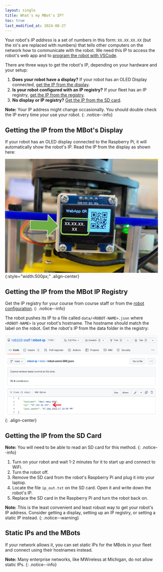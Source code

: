```yaml
---
layout: single
title: What's my MBot's IP?
toc: true
last_modified_at: 2024-08-27
---
```


Your robot's *IP address* is a set of numbers in this form: `XX.XX.XX.XX` (but the `XX`'s are replaced with numbers) that tells other computers on the network how to communicate with the robot. We need this IP to access the robot's web app and to [program the robot with VSCode](/docs/tutorials/vscode).

There are three ways to get the robot's IP, depending on your hardware and your setup:

1. **Does your robot have a display?** If your robot has an OLED Display connected, [get the IP from the display](#getting-the-ip-from-the-mbots-display).
2. **Is your robot configured with an IP registry?** If your fleet has an IP registry, [get the IP from the registry](#getting-the-ip-from-the-mbot-ip-registry).
3. **No display or IP registry?** [Get the IP from the SD card](#getting-the-ip-from-the-sd-card).

**Note:** Your IP address might change occasionally. You should double check the IP every time your use your robot.
{: .notice--info}

## Getting the IP from the MBot's Display

If your robot has an OLED display connected to the Raspberry Pi, it will automatically show the robot's IP. Read the IP from the display as shown here:

![Get IP - Display](/assets/images/tutorials/mbot-oled-ip.jpg){:style="width:500px;" .align-center}

## Getting the IP from the MBot IP Registry

Get the IP registry for your course from course staff or from the [robot configuration](/docs/setup/02-configuration).
{: .notice--info}

The robot pushes its IP to a file called `data/<ROBOT-NAME>.json` where `<ROBOT-NAME>` is your robot's hostname. The hostname should match the label on the robot. Get the robot's IP from the data folder in the registry:

![Get IP - Registry](/assets/images/setup/get_ip.png){: .align-center}

## Getting the IP from the SD Card

**Note:** You will need to be able to read an SD card for this method.
{: .notice--info}

1. Turn on your robot and wait 1-2 minutes for it to start up and connect to WiFi.
2. Turn the robot off.
3. Remove the SD card from the robot's Raspberry Pi and plug it into your laptop.
4. Locate the file `ip_out.txt` on the SD card. Open it and write down the robot's IP.
5. Replace the SD card in the Raspberry Pi and turn the robot back on.

**Note:** This is the least convenient and least robust way to get your robot's IP address. Consider getting a display, setting up an IP registry, or setting a static IP instead.
{: .notice--warning}

## Static IPs and the MBots

If your network allows it, you can set static IPs for the MBots in your fleet and connect using their hostnames instead.

**Note:** Many enterprise networks, like MWireless at Michigan, do not allow static IPs.
{: .notice--info}

